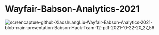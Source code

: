 # Wayfair-Babson-Analytics-2021

![screencapture-github-XiaoshuangLiu-Wayfair-Babson-Analytics-2021-blob-main-presentation-Babson-Hack-Team-12-pdf-2021-10-22-20_27_56](https://user-images.githubusercontent.com/16827556/138535446-01104514-69f4-4e3f-8002-b300b1e751a0.png)
